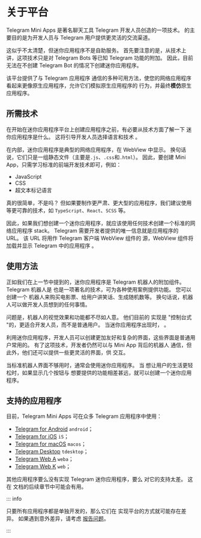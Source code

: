 # 关于平台

Telegram Mini Apps 是著名聊天工具 Telegram 开发人员创造的一项技术。
的主要目的是为开发人员与 Telegram 用户提供更灵活的交流渠道。

这似乎不太清楚，但迷你应用程序不是自助服务。 首先要注意的是，从技术上讲，这项技术只是对
Telegram Bots 等已知 Telegram 功能的附加。 因此，目前无法在不创建 Telegram Bot 的情况下创建迷你应用程序。

该平台提供了与 Telegram 应用程序
通信的多种可用方法，使您的网络应用程序看起来更像原生应用程序，允许它们模拟原生应用程序的
行为，并最终**模仿**原生应用程序。

## 所需技术

在开始在迷你应用程序平台上创建应用程序之前，有必要从技术方面了解一下
迷你应用程序是什么。 这将引导开发人员选择语言和技术
。

在内部，迷你应用程序是典型的网络应用程序，在 WebView 中显示。 换句话说，它们只是一组静态文件（主要是`.js`、`.css`和`.html`）。 因此，要创建 Mini App，只需学习标准的前端开发技术即可，例如：

- JavaScript
- CSS
- 超文本标记语言

真的很简单，不是吗？ 但如果要制作更严肃、更大型的应用程序，我们建议使用
等更可靠的技术，如 `TypeScript`、`React`、`SCSS` 等。

因此，如果我们想创建一个迷你应用程序，就应该使用任何技术创建一个标准的网络应用程序
stack。 Telegram 需要开发者提供的唯一信息就是应用程序的 URL。 该 URL 将用作 Telegram 客户端 WebView 组件的
源，WebView 组件将加载并显示 Telegram 中的应用程序
。

## 使用方法

正如我们在上一节中提到的，迷你应用程序是 Telegram 机器人的附加组件。 Telegram 机器人是
也是一项著名的技术，可为各种使用案例提供功能。 您可以创建一个
机器人来购买电影票、给用户讲笑话、生成随机数等。 换句话说，机器人可以做开发人员想到的任何事情。

问题是，机器人的视觉效果和功能都不尽如人意。 他们目前的
实现是 "控制台式 "的，更适合开发人员，而不是普通用户。 当迷你应用程序出现时，
。

利用迷你应用程序，开发人员可以创建更加友好和复杂的界面，这些界面是普通用户常用的。 有了这项技术，开发者仍然可以与 Mini App 背后的机器人
通信，但此外，他们还可以提供一些更灵活的界面，供
交互。

当标准机器人界面不够用时，通常会使用迷你应用程序。 当
想让用户的生活更轻松时，如果显示几个按钮与
想要提供的功能相差甚远，就可以创建一个迷你应用程序。

## 支持的应用程序

目前，Telegram Mini Apps 可在众多 Telegram
应用程序中使用：

- [Telegram for Android](https://github.com/DrKLO/Telegram) `android`；
- [Telegram for iOS](https://github.com/TelegramMessenger/Telegram-iOS) `iS`；
- [Telegram for macOS](https://github.com/overtake/TelegramSwift) `macos`；
- [Telegram Desktop](https://github.com/telegramdesktop/tdesktop) `tdesktop`；
- [Telegram Web A](https://github.com/Ajaxy/telegram-tt) `weba`；
- [Telegram Web K](https://github.com/morethanwords/tweb) `web`；

其他应用程序要么没有实现 Telegram 迷你应用程序，要么
对它的支持太差。 这在
文档的后续章节中可能会有用。

::: info

只要所有应用程序都是单独开发的，那么它们在
实现平台的方式就可能存在差异。 如果遇到意外差异，请考虑
[报告问题](https://github.com/Telegram-Mini-Apps/issues)。

:::
